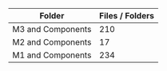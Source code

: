 | Folder            |   Files / Folders |
|-------------------|-------------------|
| M3 and Components |               210 |
| M2 and Components |                17 |
| M1 and Components |               234 |